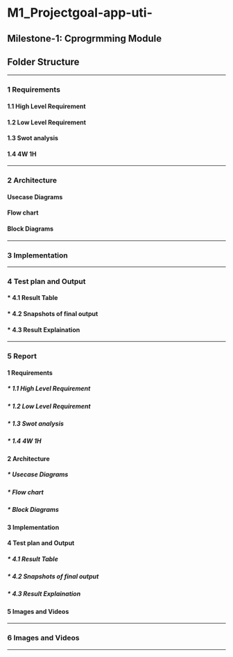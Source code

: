 # M1_Projectgoal-app-uti-
## Milestone-1: Cprogrmming Module
## Folder Structure

----------------------------------------------------------------------------------------------------------------------------------------------------------
### 1 Requirements
#### 1.1 High Level Requirement
#### 1.2 Low Level Requirement
#### 1.3 Swot analysis
#### 1.4 4W 1H
---------------------------------------------------------------------------------------------------------------------------------------------------------------------------------
### 2 Architecture
####  Usecase Diagrams
####  Flow chart
####  Block Diagrams

---------------------------------------------------------------------------------------------------------------------------------------------------------------------------------
### 3 Implementation

---------------------------------------------------------------------------------------------------------------------------------------------------------------------------------
### 4  Test plan and Output 
#### * 4.1 Result Table
#### * 4.2 Snapshots of final output
#### * 4.3 Result Explaination
---------------------------------------------------------------------------------------------------------------------------------------------------------------------------------
### 5 Report
#### 1 Requirements
##### * 1.1 High Level Requirement
##### * 1.2 Low Level Requirement
##### * 1.3 Swot analysis
##### * 1.4 4W 1H

#### 2 Architecture
#####  * Usecase Diagrams
#####  * Flow chart
#####  * Block Diagrams

#### 3 Implementation

#### 4  Test plan and Output 
##### * 4.1 Result Table
##### * 4.2 Snapshots of final output
##### * 4.3 Result Explaination

#### 5 Images and Videos
---------------------------------------------------------------------------------------------------------------------------------------------------------------------------------
### 6 Images and Videos
---------------------------------------------------------------------------------------------------------------------------------------------------------------------------------
